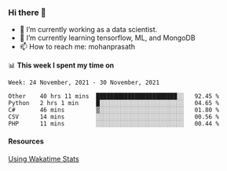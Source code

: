 ### Hi there 👋

- 🔭 I’m currently working as a data scientist.
- 🌱 I’m currently learning tensorflow, ML, and MongoDB
- 📫 How to reach me: mohanprasath

📊 **This week I spent my time on**
<!--START_SECTION:waka-->
```text
Week: 24 November, 2021 - 30 November, 2021

Other    40 hrs 11 mins  ███████████████████████░░   92.45 % 
Python   2 hrs 1 min     █░░░░░░░░░░░░░░░░░░░░░░░░   04.65 % 
C#       46 mins         ▒░░░░░░░░░░░░░░░░░░░░░░░░   01.80 % 
CSV      14 mins         ░░░░░░░░░░░░░░░░░░░░░░░░░   00.56 % 
PHP      11 mins         ░░░░░░░░░░░░░░░░░░░░░░░░░   00.44 % 
```
<!--END_SECTION:waka-->

#### Resources
[Using Wakatime Stats](https://github.com/marketplace/actions/waka-readme)
